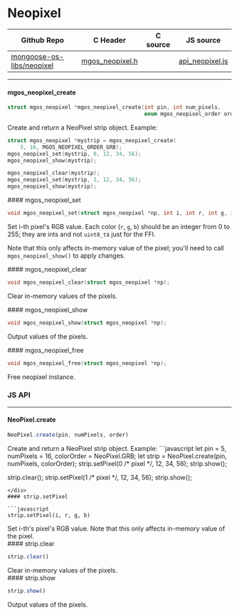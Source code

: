 # Neopixel
| Github Repo | C Header | C source  | JS source |
| ----------- | -------- | --------  | ----------------- |
| [mongoose-os-libs/neopixel](https://github.com/mongoose-os-libs/neopixel) | [mgos_neopixel.h](https://github.com/mongoose-os-libs/neopixel/tree/master/include/mgos_neopixel.h) | &nbsp;  | [api_neopixel.js](https://github.com/mongoose-os-libs/neopixel/tree/master/mjs_fs/api_neopixel.js)         |




 ----- 
#### mgos_neopixel_create

```c
struct mgos_neopixel *mgos_neopixel_create(int pin, int num_pixels,
                                           enum mgos_neopixel_order order);
```
<div class="apidescr">

Create and return a NeoPixel strip object. Example:
```c
struct mgos_neopixel *mystrip = mgos_neopixel_create(
    5, 16, MGOS_NEOPIXEL_ORDER_GRB);
mgos_neopixel_set(mystrip, 0, 12, 34, 56);
mgos_neopixel_show(mystrip);

mgos_neopixel_clear(mystrip);
mgos_neopixel_set(mystrip, 1, 12, 34, 56);
mgos_neopixel_show(mystrip);
```
 
</div>
#### mgos_neopixel_set

```c
void mgos_neopixel_set(struct mgos_neopixel *np, int i, int r, int g, int b);
```
<div class="apidescr">

Set i-th pixel's RGB value. Each color (`r`, `g`, `b`) should be an integer
from 0 to 255; they are ints and not `uint8_t`s just for the FFI.

Note that this only affects in-memory value of the pixel; you'll need to
call `mgos_neopixel_show()` to apply changes.
 
</div>
#### mgos_neopixel_clear

```c
void mgos_neopixel_clear(struct mgos_neopixel *np);
```
<div class="apidescr">

Clear in-memory values of the pixels.
 
</div>
#### mgos_neopixel_show

```c
void mgos_neopixel_show(struct mgos_neopixel *np);
```
<div class="apidescr">

Output values of the pixels.
 
</div>
#### mgos_neopixel_free

```c
void mgos_neopixel_free(struct mgos_neopixel *np);
```
<div class="apidescr">

Free neopixel instance.
 
</div>

### JS API

 --- 
#### NeoPixel.create

```javascript
NeoPixel.create(pin, numPixels, order)
```
<div class="apidescr">
Create and return a NeoPixel strip object. Example:
```javascript
let pin = 5, numPixels = 16, colorOrder = NeoPixel.GRB;
let strip = NeoPixel.create(pin, numPixels, colorOrder);
strip.setPixel(0 /* pixel */, 12, 34, 56);
strip.show();

strip.clear();
strip.setPixel(1 /* pixel */, 12, 34, 56);
strip.show();
```
</div>
#### strip.setPixel

```javascript
strip.setPixel(i, r, g, b)
```
<div class="apidescr">
Set i-th's pixel's RGB value.
Note that this only affects in-memory value of the pixel.
</div>
#### strip.clear

```javascript
strip.clear()
```
<div class="apidescr">
Clear in-memory values of the pixels.
</div>
#### strip.show

```javascript
strip.show()
```
<div class="apidescr">
Output values of the pixels.
</div>
